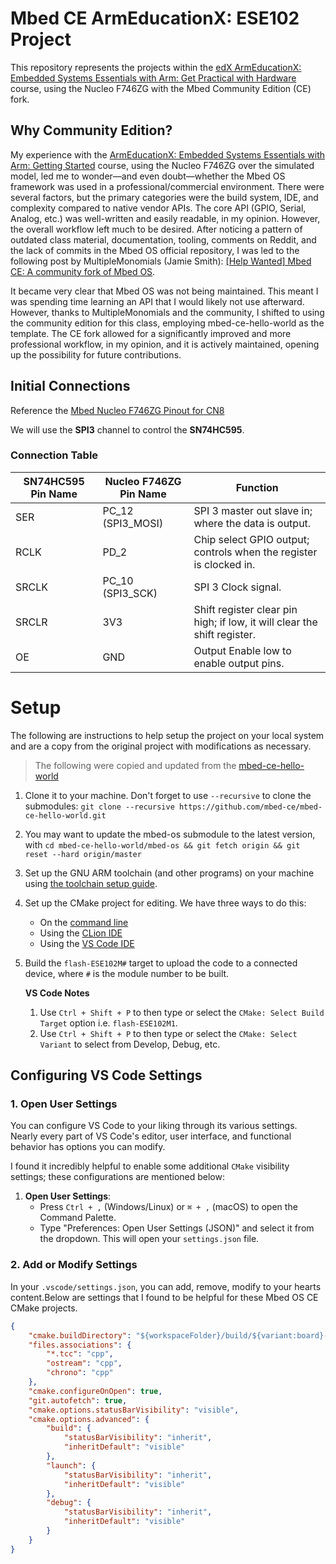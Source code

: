 # Mbed CE ArmEducationX: ESE102 Project

This repository represents the projects within the [edX ArmEducationX: Embedded Systems Essentials with Arm: Get Practical with Hardware](https://www.edx.org/learn/embedded-systems/arm-education-embedded-systems-essentials-with-arm-get-practical-with-hardware) course, using the Nucleo F746ZG with the Mbed Community Edition (CE) fork.

## Why Community Edition?

My experience with the [ArmEducationX: Embedded Systems Essentials with Arm: Getting Started](https://www.edx.org/learn/embedded-systems/arm-education-embedded-systems-essentials-with-arm-getting-started) course, using the Nucleo F746ZG over the simulated model, led me to wonder—and even doubt—whether the Mbed OS framework was used in a professional/commercial environment. There were several factors, but the primary categories were the build system, IDE, and complexity compared to native vendor APIs. The core API (GPIO, Serial, Analog, etc.) was well-written and easily readable, in my opinion. However, the overall workflow left much to be desired. After noticing a pattern of outdated class material, documentation, tooling, comments on Reddit, and the lack of commits in the Mbed OS official repository, I was led to the following post by MultipleMonomials (Jamie Smith): [[Help Wanted] Mbed CE: A community fork of Mbed OS](https://forums.mbed.com/t/help-wanted-mbed-ce-a-community-fork-of-mbed-os/17998).

It became very clear that Mbed OS was not being maintained. This meant I was spending time learning an API that I would likely not use afterward. However, thanks to MultipleMonomials and the community, I shifted to using the community edition for this class, employing mbed-ce-hello-world as the template. The CE fork allowed for a significantly improved and more professional workflow, in my opinion, and it is actively maintained, opening up the possibility for future contributions.

## Initial Connections

Reference the [Mbed Nucleo F746ZG Pinout for CN8](https://os.mbed.com/media/uploads/jeromecoutant/nucleo_f746zg_zio_left_2022_10_19_V6L6hlp.png)

We will use the **SPI3** channel to control the **SN74HC595**.

### Connection Table

| SN74HC595 Pin Name | Nucleo F746ZG Pin Name | Function |
| ------------------ | ---------------------- | -------- |
| SER               | PC_12 (SPI3_MOSI)     | SPI 3 master out slave in; where the data is output.     |
| RCLK              | PD_2                  | Chip select GPIO output; controls when the register is clocked in.      |
| SRCLK             | PC_10 (SPI3_SCK)     | SPI 3 Clock signal.     |
| SRCLR             | 3V3                   | Shift register clear pin high; if low, it will clear the shift register.     |
| OE                | GND                   | Output Enable low to enable output pins.      |

# Setup

The following are instructions to help setup the project on your local system and are a copy from the original project with modifications as necessary.

> The following were copied and updated from the [mbed-ce-hello-world](https://github.com/mbed-ce/mbed-ce-hello-world)

1. Clone it to your machine.  Don't forget to use `--recursive` to clone the submodules: `git clone --recursive https://github.com/mbed-ce/mbed-ce-hello-world.git`
2. You may want to update the mbed-os submodule to the latest version, with `cd mbed-ce-hello-world/mbed-os && git fetch origin && git reset --hard origin/master`
3. Set up the GNU ARM toolchain (and other programs) on your machine using [the toolchain setup guide](https://github.com/mbed-ce/mbed-os/wiki/Toolchain-Setup-Guide).
4. Set up the CMake project for editing.  We have three ways to do this:
    - On the [command line](https://github.com/mbed-ce/mbed-os/wiki/Project-Setup:-Command-Line)
    - Using the [CLion IDE](https://github.com/mbed-ce/mbed-os/wiki/Project-Setup:-CLion)
    - Using the [VS Code IDE](https://github.com/mbed-ce/mbed-os/wiki/Project-Setup:-VS-Code)
5. Build the `flash-ESE102M#` target to upload the code to a connected device, where `#` is the module number to be built.

    **VS Code Notes**

    1. Use `Ctrl + Shift + P` to then type or select the `CMake: Select Build Target` option i.e. `flash-ESE102M1`.
    2. Use `Ctrl + Shift + P` to then type or select the `CMake: Select Variant` to select from Develop, Debug, etc.

## Configuring VS Code Settings

### 1. Open User Settings

You can configure VS Code to your liking through its various settings. Nearly every part of VS Code's editor, user interface, and functional behavior has options you can modify. 

I found it incredibly helpful to enable some additional `CMake` visibility settings; these configurations are mentioned below:

1. **Open User Settings**:
   - Press `Ctrl + ,` (Windows/Linux) or `⌘ + ,` (macOS) to open the Command Palette.
   - Type "Preferences: Open User Settings (JSON)" and select it from the dropdown. This will open your `settings.json` file.

### 2. Add or Modify Settings

In your `.vscode/settings.json`, you can add, remove, modify to your hearts content.Below are settings that I found to be helpful for these Mbed OS CE CMake projects.

```json
{
    "cmake.buildDirectory": "${workspaceFolder}/build/${variant:board}-${variant:buildType}",
    "files.associations": {
        "*.tcc": "cpp",
        "ostream": "cpp",
        "chrono": "cpp"
    },
    "cmake.configureOnOpen": true,
    "git.autofetch": true,
    "cmake.options.statusBarVisibility": "visible",
    "cmake.options.advanced": {
        "build": {
            "statusBarVisibility": "inherit",
            "inheritDefault": "visible"
        },
        "launch": {
            "statusBarVisibility": "inherit",
            "inheritDefault": "visible"
        },
        "debug": {
            "statusBarVisibility": "inherit",
            "inheritDefault": "visible"
        }
    }
}
